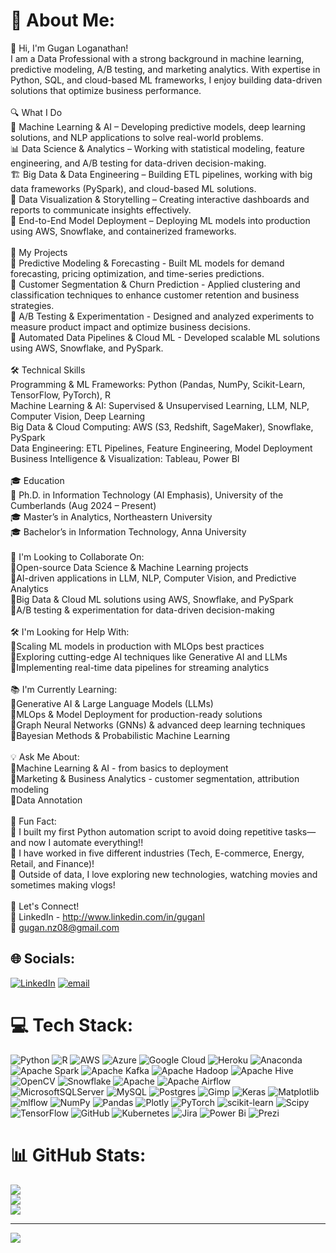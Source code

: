 # 💫 About Me:
👋 Hi, I'm Gugan Loganathan!<br>I am a Data Professional with a strong background in machine learning, predictive modeling, A/B testing, and marketing analytics. With expertise in Python, SQL, and cloud-based ML frameworks, I enjoy building data-driven solutions that optimize business performance.<br><br>🔍 What I Do<br>🧠 Machine Learning & AI – Developing predictive models, deep learning solutions, and NLP applications to solve real-world problems.<br>📊 Data Science & Analytics – Working with statistical modeling, feature engineering, and A/B testing for data-driven decision-making.<br>🏗 Big Data & Data Engineering – Building ETL pipelines, working with big data frameworks (PySpark), and cloud-based ML solutions.<br>🎨 Data Visualization & Storytelling – Creating interactive dashboards and reports to communicate insights effectively.<br>🚀 End-to-End Model Deployment – Deploying ML models into production using AWS, Snowflake, and containerized frameworks.<br><br>🚀 My Projects<br>🔹 Predictive Modeling & Forecasting - Built ML models for demand forecasting, pricing optimization, and time-series predictions.<br>🔹 Customer Segmentation & Churn Prediction - Applied clustering and classification techniques to enhance customer retention and business strategies.<br>🔹 A/B Testing & Experimentation - Designed and analyzed experiments to measure product impact and optimize business decisions.<br>🔹 Automated Data Pipelines & Cloud ML - Developed scalable ML solutions using AWS, Snowflake, and PySpark.<br><br>🛠️ Technical Skills<br>Programming & ML Frameworks: Python (Pandas, NumPy, Scikit-Learn, TensorFlow, PyTorch), R<br>Machine Learning & AI: Supervised & Unsupervised Learning, LLM, NLP, Computer Vision, Deep Learning<br>Big Data & Cloud Computing: AWS (S3, Redshift, SageMaker), Snowflake, PySpark<br>Data Engineering: ETL Pipelines, Feature Engineering, Model Deployment<br>Business Intelligence & Visualization: Tableau, Power BI<br><br>🎓 Education<br>📖 Ph.D. in Information Technology (AI Emphasis), University of the Cumberlands (Aug 2024 – Present)<br>🎓 Master’s in Analytics, Northeastern University<br>🎓 Bachelor’s in Information Technology, Anna University<br><br>🤝 I'm Looking to Collaborate On:<br>🔹Open-source Data Science & Machine Learning projects<br>🔹AI-driven applications in LLM, NLP, Computer Vision, and Predictive Analytics<br>🔹Big Data & Cloud ML solutions using AWS, Snowflake, and PySpark<br>🔹A/B testing & experimentation for data-driven decision-making<br><br>🛠️ I'm Looking for Help With:<br>🔹Scaling ML models in production with MLOps best practices<br>🔹Exploring cutting-edge AI techniques like Generative AI and LLMs<br>🔹Implementing real-time data pipelines for streaming analytics<br><br>📚 I'm Currently Learning:<br>🔹Generative AI & Large Language Models (LLMs)<br>🔹MLOps & Model Deployment for production-ready solutions<br>🔹Graph Neural Networks (GNNs) & advanced deep learning techniques<br>🔹Bayesian Methods & Probabilistic Machine Learning<br><br>💡 Ask Me About:<br>🔹Machine Learning & AI - from basics to deployment<br>🔹Marketing & Business Analytics - customer segmentation, attribution modeling<br>🔹Data Annotation<br><br>🎉 Fun Fact:<br>📌 I built my first Python automation script to avoid doing repetitive tasks—and now I automate everything!!<br>📌 I have worked in five different industries (Tech, E-commerce, Energy, Retail, and Finance)!<br>📌 Outside of data, I love exploring new technologies, watching movies and sometimes making vlogs!<br><br>🔗 Let's Connect!<br>💼 LinkedIn - http://www.linkedin.com/in/guganl<br>📩 gugan.nz08@gmail.com


## 🌐 Socials:
[![LinkedIn](https://img.shields.io/badge/LinkedIn-%230077B5.svg?logo=linkedin&logoColor=white)](https://linkedin.com/in/guganl) [![email](https://img.shields.io/badge/Email-D14836?logo=gmail&logoColor=white)](mailto:gugan.nz08@gmail.com) 

# 💻 Tech Stack:
![Python](https://img.shields.io/badge/python-3670A0?style=for-the-badge&logo=python&logoColor=ffdd54) ![R](https://img.shields.io/badge/r-%23276DC3.svg?style=for-the-badge&logo=r&logoColor=white) ![AWS](https://img.shields.io/badge/AWS-%23FF9900.svg?style=for-the-badge&logo=amazon-aws&logoColor=white) ![Azure](https://img.shields.io/badge/azure-%230072C6.svg?style=for-the-badge&logo=microsoftazure&logoColor=white) ![Google Cloud](https://img.shields.io/badge/GoogleCloud-%234285F4.svg?style=for-the-badge&logo=google-cloud&logoColor=white) ![Heroku](https://img.shields.io/badge/heroku-%23430098.svg?style=for-the-badge&logo=heroku&logoColor=white) ![Anaconda](https://img.shields.io/badge/Anaconda-%2344A833.svg?style=for-the-badge&logo=anaconda&logoColor=white) ![Apache Spark](https://img.shields.io/badge/Apache%20Spark-FDEE21?style=for-the-badge&logo=apachespark&logoColor=black) ![Apache Kafka](https://img.shields.io/badge/Apache%20Kafka-000?style=for-the-badge&logo=apachekafka) ![Apache Hadoop](https://img.shields.io/badge/Apache%20Hadoop-66CCFF?style=for-the-badge&logo=apachehadoop&logoColor=black) ![Apache Hive](https://img.shields.io/badge/Apache%20Hive-FDEE21?style=for-the-badge&logo=apachehive&logoColor=black) ![OpenCV](https://img.shields.io/badge/opencv-%23white.svg?style=for-the-badge&logo=opencv&logoColor=white) ![Snowflake](https://img.shields.io/badge/snowflake-%2329B5E8.svg?style=for-the-badge&logo=snowflake&logoColor=white) ![Apache](https://img.shields.io/badge/apache-%23D42029.svg?style=for-the-badge&logo=apache&logoColor=white) ![Apache Airflow](https://img.shields.io/badge/Apache%20Airflow-017CEE?style=for-the-badge&logo=Apache%20Airflow&logoColor=white) ![MicrosoftSQLServer](https://img.shields.io/badge/Microsoft%20SQL%20Server-CC2927?style=for-the-badge&logo=microsoft%20sql%20server&logoColor=white) ![MySQL](https://img.shields.io/badge/mysql-4479A1.svg?style=for-the-badge&logo=mysql&logoColor=white) ![Postgres](https://img.shields.io/badge/postgres-%23316192.svg?style=for-the-badge&logo=postgresql&logoColor=white) ![Gimp](https://img.shields.io/badge/Gimp-657D8B?style=for-the-badge&logo=gimp&logoColor=FFFFFF) ![Keras](https://img.shields.io/badge/Keras-%23D00000.svg?style=for-the-badge&logo=Keras&logoColor=white) ![Matplotlib](https://img.shields.io/badge/Matplotlib-%23ffffff.svg?style=for-the-badge&logo=Matplotlib&logoColor=black) ![mlflow](https://img.shields.io/badge/mlflow-%23d9ead3.svg?style=for-the-badge&logo=numpy&logoColor=blue) ![NumPy](https://img.shields.io/badge/numpy-%23013243.svg?style=for-the-badge&logo=numpy&logoColor=white) ![Pandas](https://img.shields.io/badge/pandas-%23150458.svg?style=for-the-badge&logo=pandas&logoColor=white) ![Plotly](https://img.shields.io/badge/Plotly-%233F4F75.svg?style=for-the-badge&logo=plotly&logoColor=white) ![PyTorch](https://img.shields.io/badge/PyTorch-%23EE4C2C.svg?style=for-the-badge&logo=PyTorch&logoColor=white) ![scikit-learn](https://img.shields.io/badge/scikit--learn-%23F7931E.svg?style=for-the-badge&logo=scikit-learn&logoColor=white) ![Scipy](https://img.shields.io/badge/SciPy-%230C55A5.svg?style=for-the-badge&logo=scipy&logoColor=%white) ![TensorFlow](https://img.shields.io/badge/TensorFlow-%23FF6F00.svg?style=for-the-badge&logo=TensorFlow&logoColor=white) ![GitHub](https://img.shields.io/badge/github-%23121011.svg?style=for-the-badge&logo=github&logoColor=white) ![Kubernetes](https://img.shields.io/badge/kubernetes-%23326ce5.svg?style=for-the-badge&logo=kubernetes&logoColor=white) ![Jira](https://img.shields.io/badge/jira-%230A0FFF.svg?style=for-the-badge&logo=jira&logoColor=white) ![Power Bi](https://img.shields.io/badge/power_bi-F2C811?style=for-the-badge&logo=powerbi&logoColor=black) ![Prezi](https://img.shields.io/badge/Prezi-%23000000.svg?style=for-the-badge&logo=Prezi&logoColor=white)
# 📊 GitHub Stats:
![](https://github-readme-stats.vercel.app/api?username=gugan91&theme=dark&hide_border=false&include_all_commits=true&count_private=false)<br/>
![](https://github-readme-streak-stats.herokuapp.com/?user=gugan91&theme=dark&hide_border=false)<br/>
![](https://github-readme-stats.vercel.app/api/top-langs/?username=gugan91&theme=dark&hide_border=false&include_all_commits=true&count_private=false&layout=compact)

---
[![](https://visitcount.itsvg.in/api?id=gugan91&icon=0&color=0)](https://visitcount.itsvg.in)

<!-- Proudly created with GPRM ( https://gprm.itsvg.in ) -->

<!---
gugan91/gugan91 is a ✨ special ✨ repository because its `README.md` (this file) appears on your GitHub profile.
You can click the Preview link to take a look at your changes.
--->
